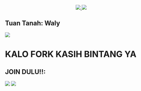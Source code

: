 <p align="center">
  <a href="https://github.com/muhammadwaly_/JACK-BOT/fork">
    <img src="https://img.shields.io/github/forks/jakblose/JACK-BOT?label=Fork&style=social">
    
  </a>
  <a href="https://github.com/jackblose/JACK-BOT">
    <img src="https://img.shields.io/github/stars/jackblose/JACK-BOT?style=social">
  </a>
</p>  

## Tuan Tanah: Waly
[<img src="https://media0.giphy.com/media/ya4eevXU490Iw/giphy.gif">](https://t.me/enjoyyourmilk)
##
##
# KALO FORK KASIH BINTANG YA 


## JOIN DULU!!:

<a href="https://t.me/racauanhatii"><img src="https://img.shields.io/badge/Channel-%20RACAUAN HATI-black.svg?style=for-the-badge&logo=Telegram"></a>
<a href="https://t.me/temanesiaonline"><img src="https://img.shields.io/badge/Join-TEMANESIA%20ONLINE-purple.svg?style=for-the-badge&logo=Telegram"></a>
##

